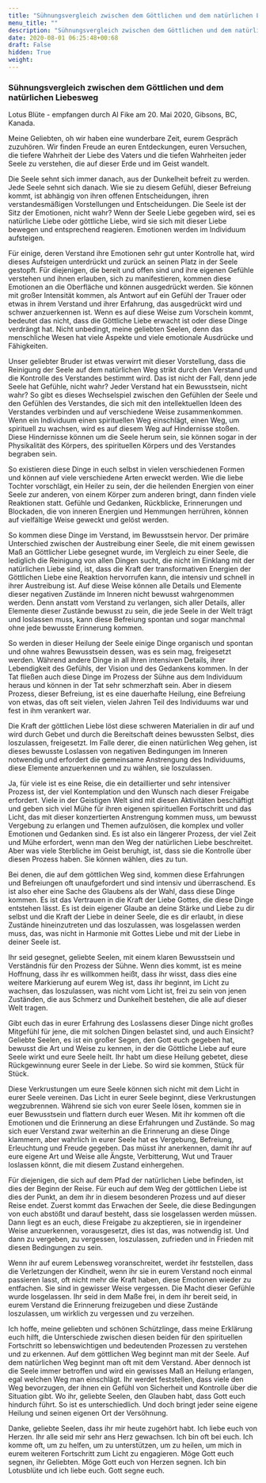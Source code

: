 ```yaml
---
title: "Sühnungsvergleich zwischen dem Göttlichen und dem natürlichen Liebesweg"
menu_title: ""
description: "Sühnungsvergleich zwischen dem Göttlichen und dem natürlichen Liebesweg"
date: 2020-08-01 06:25:48+00:68
draft: False
hidden: True
weight:
---
```

### Sühnungsvergleich zwischen dem Göttlichen und dem natürlichen Liebesweg

Lotus Blüte - empfangen durch Al Fike am 20. Mai 2020, Gibsons, BC, Kanada.

Meine Geliebten, oh wir haben eine wunderbare Zeit, eurem Gespräch zuzuhören. Wir finden Freude an euren Entdeckungen, euren Versuchen, die tiefere Wahrheit der Liebe des Vaters und die tiefen Wahrheiten jeder Seele zu verstehen, die auf dieser Erde und im Geist wandelt.

Die Seele sehnt sich immer danach, aus der Dunkelheit befreit zu werden. Jede Seele sehnt sich danach. Wie sie zu diesem Gefühl, dieser Befreiung kommt, ist abhängig von ihren offenen Entscheidungen, ihren verstandesmäßigen Vorstellungen und Entscheidungen. Die Seele ist der Sitz der Emotionen, nicht wahr? Wenn der Seele Liebe gegeben wird, sei es natürliche Liebe oder göttliche Liebe, wird sie sich mit dieser Liebe bewegen und entsprechend reagieren. Emotionen werden im Individuum aufsteigen.

Für einige, deren Verstand ihre Emotionen sehr gut unter Kontrolle hat, wird dieses Aufsteigen unterdrückt und zurück an seinen Platz in der Seele gestopft. Für diejenigen, die bereit und offen sind und ihre eigenen Gefühle verstehen und ihnen erlauben, sich zu manifestieren, kommen diese Emotionen an die Oberfläche und können ausgedrückt werden. Sie können mit großer Intensität kommen, als Antwort auf ein Gefühl der Trauer oder etwas in ihrem Verstand und ihrer Erfahrung, das ausgedrückt wird und schwer anzuerkennen ist. Wenn es auf diese Weise zum Vorschein kommt, bedeutet das nicht, dass die Göttliche Liebe erwacht ist oder diese Dinge verdrängt hat. Nicht unbedingt, meine geliebten Seelen, denn das menschliche Wesen hat viele Aspekte und viele emotionale Ausdrücke und Fähigkeiten.

Unser geliebter Bruder ist etwas verwirrt mit dieser Vorstellung, dass die Reinigung der Seele auf dem natürlichen Weg strikt durch den Verstand und die Kontrolle des Verstandes bestimmt wird. Das ist nicht der Fall, denn jede Seele hat Gefühle, nicht wahr? Jeder Verstand hat ein Bewusstsein, nicht wahr? So gibt es dieses Wechselspiel zwischen den Gefühlen der Seele und den Gefühlen des Verstandes, die sich mit den intellektuellen Ideen des Verstandes verbinden und auf verschiedene Weise zusammenkommen. Wenn ein Individuum einen spirituellen Weg einschlägt, einen Weg, um spirituell zu wachsen, wird es auf diesem Weg auf Hindernisse stoßen. Diese Hindernisse können um die Seele herum sein, sie können sogar in der Physikalität des Körpers, des spirituellen Körpers und des Verstandes begraben sein.

So existieren diese Dinge in euch selbst in vielen verschiedenen Formen und können auf viele verschiedene Arten erweckt werden. Wie die liebe Tochter vorschlägt, ein Heiler zu sein, der die heilenden Energien von einer Seele zur anderen, von einem Körper zum anderen bringt, dann finden viele Reaktionen statt. Gefühle und Gedanken, Rückblicke, Erinnerungen und Blockaden, die von inneren Energien und Hemmungen herrühren, können auf vielfältige Weise geweckt und gelöst werden.

So kommen diese Dinge im Verstand, im Bewusstsein hervor. Der primäre Unterschied zwischen der Austreibung einer Seele, die mit einem gewissen Maß an Göttlicher Liebe gesegnet wurde, im Vergleich zu einer Seele, die lediglich die Reinigung von allen Dingen sucht, die nicht im Einklang mit der natürlichen Liebe sind, ist, dass die Kraft der transformativen Energien der Göttlichen Liebe eine Reaktion hervorrufen kann, die intensiv und schnell in ihrer Austreibung ist. Auf diese Weise können alle Details und Elemente dieser negativen Zustände im Inneren nicht bewusst wahrgenommen werden. Denn anstatt vom Verstand zu verlangen, sich aller Details, aller Elemente dieser Zustände bewusst zu sein, die jede Seele in der Welt trägt und loslassen muss, kann diese Befreiung spontan und sogar manchmal ohne jede bewusste Erinnerung kommen.

So werden in dieser Heilung der Seele einige Dinge organisch und spontan und ohne wahres Bewusstsein dessen, was es sein mag, freigesetzt werden. Während andere Dinge in all ihren intensiven Details, ihrer Lebendigkeit des Gefühls, der Vision und des Gedankens kommen. In der Tat fließen auch diese Dinge im Prozess der Sühne aus dem Individuum heraus und können in der Tat sehr schmerzhaft sein. Aber in diesem Prozess, dieser Befreiung, ist es eine dauerhafte Heilung, eine Befreiung von etwas, das oft seit vielen, vielen Jahren Teil des Individuums war und fest in ihm verankert war.

Die Kraft der göttlichen Liebe löst diese schweren Materialien in dir auf und wird durch Gebet und durch die Bereitschaft deines bewussten Selbst, dies loszulassen, freigesetzt. Im Falle derer, die einen natürlichen Weg gehen, ist dieses bewusste Loslassen von negativen Bedingungen im Inneren notwendig und erfordert die gemeinsame Anstrengung des Individuums, diese Elemente anzuerkennen und zu wählen, sie loszulassen.

Ja, für viele ist es eine Reise, die ein detaillierter und sehr intensiver Prozess ist, der viel Kontemplation und den Wunsch nach dieser Freigabe erfordert. Viele in der Geistigen Welt sind mit diesen Aktivitäten beschäftigt und geben sich viel Mühe für ihren eigenen spirituellen Fortschritt und das Licht, das mit dieser konzertierten Anstrengung kommen muss, um bewusst Vergebung zu erlangen und Themen aufzulösen, die komplex und voller Emotionen und Gedanken sind. Es ist also ein längerer Prozess, der viel Zeit und Mühe erfordert, wenn man den Weg der natürlichen Liebe beschreitet. Aber was viele Sterbliche im Geist beruhigt, ist, dass sie die Kontrolle über diesen Prozess haben. Sie können wählen, dies zu tun.

Bei denen, die auf dem göttlichen Weg sind, kommen diese Erfahrungen und Befreiungen oft unaufgefordert und sind intensiv und überraschend. Es ist also eher eine Sache des Glaubens als der Wahl, dass diese Dinge kommen. Es ist das Vertrauen in die Kraft der Liebe Gottes, die diese Dinge entstehen lässt. Es ist dein eigener Glaube an deine Stärke und Liebe zu dir selbst und die Kraft der Liebe in deiner Seele, die es dir erlaubt, in diese Zustände hineinzutreten und das loszulassen, was losgelassen werden muss, das, was nicht in Harmonie mit Gottes Liebe und mit der Liebe in deiner Seele ist.

Ihr seid gesegnet, geliebte Seelen, mit einem klaren Bewusstsein und Verständnis für den Prozess der Sühne. Wenn dies kommt, ist es meine Hoffnung, dass ihr es willkommen heißt, dass ihr wisst, dass dies eine weitere Markierung auf eurem Weg ist, dass ihr beginnt, im Licht zu wachsen, das loszulassen, was nicht vom Licht ist, frei zu sein von jenen Zuständen, die aus Schmerz und Dunkelheit bestehen, die alle auf dieser Welt tragen.

Gibt euch das in eurer Erfahrung des Loslassens dieser Dinge nicht großes Mitgefühl für jene, die mit solchen Dingen belastet sind, und auch Einsicht? Geliebte Seelen, es ist ein großer Segen, den Gott euch gegeben hat, bewusst die Art und Weise zu kennen, in der die Göttliche Liebe auf eure Seele wirkt und eure Seele heilt. Ihr habt um diese Heilung gebetet, diese Rückgewinnung eurer Seele in der Liebe. So wird sie kommen, Stück für Stück.

Diese Verkrustungen um eure Seele können sich nicht mit dem Licht in eurer Seele vereinen. Das Licht in eurer Seele beginnt, diese Verkrustungen wegzubrennen. Während sie sich von eurer Seele lösen, kommen sie in euer Bewusstsein und flattern durch euer Wesen. Mit ihr kommen oft die Emotionen und die Erinnerung an diese Erfahrungen und Zustände. So mag sich euer Verstand zwar weiterhin an die Erinnerung an diese Dinge klammern, aber wahrlich in eurer Seele hat es Vergebung, Befreiung, Erleuchtung und Freude gegeben. Das müsst ihr anerkennen, damit ihr auf eure eigene Art und Weise alle Ängste, Verbitterung, Wut und Trauer loslassen könnt, die mit diesem Zustand einhergehen.

Für diejenigen, die sich auf dem Pfad der natürlichen Liebe befinden, ist dies der Beginn der Reise. Für euch auf dem Weg der göttlichen Liebe ist dies der Punkt, an dem ihr in diesem besonderen Prozess und auf dieser Reise endet. Zuerst kommt das Erwachen der Seele, die diese Bedingungen von euch abstößt und darauf besteht, dass sie losgelassen werden müssen. Dann liegt es an euch, diese Freigabe zu akzeptieren, sie in irgendeiner Weise anzuerkennen, vorausgesetzt, dies ist das, was notwendig ist. Und dann zu vergeben, zu vergessen, loszulassen, zufrieden und in Frieden mit diesen Bedingungen zu sein.

Wenn ihr auf eurem Lebensweg voranschreitet, werdet ihr feststellen, dass die Verletzungen der Kindheit, wenn ihr sie in eurem Verstand noch einmal passieren lasst, oft nicht mehr die Kraft haben, diese Emotionen wieder zu entfachen. Sie sind in gewisser Weise vergessen. Die Macht dieser Gefühle wurde losgelassen. Ihr seid in dem Maße frei, in dem ihr bereit seid, in eurem Verstand die Erinnerung freizugeben und diese Zustände loszulassen, um wirklich zu vergessen und zu verzeihen.

Ich hoffe, meine geliebten und schönen Schützlinge, dass meine Erklärung euch hilft, die Unterschiede zwischen diesen beiden für den spirituellen Fortschritt so lebenswichtigen und bedeutenden Prozessen zu verstehen und zu erkennen. Auf dem göttlichen Weg beginnt man mit der Seele. Auf dem natürlichen Weg beginnt man oft mit dem Verstand. Aber dennoch ist die Seele immer betroffen und wird ein gewisses Maß an Heilung erlangen, egal welchen Weg man einschlägt. Ihr werdet feststellen, dass viele den Weg bevorzugen, der ihnen ein Gefühl von Sicherheit und Kontrolle über die Situation gibt. Wo ihr, geliebte Seelen, den Glauben habt, dass Gott euch hindurch führt. So ist es unterschiedlich. Und doch bringt jeder seine eigene Heilung und seinen eigenen Ort der Versöhnung.

Danke, geliebte Seelen, dass ihr mir heute zugehört habt. Ich liebe euch von Herzen. Ihr alle seid mir sehr ans Herz gewachsen. Ich bin oft bei euch. Ich komme oft, um zu helfen, um zu unterstützen, um zu heilen, um mich in eurem weiteren Fortschritt zum Licht zu engagieren. Möge Gott euch segnen, ihr Geliebten. Möge Gott euch von Herzen segnen. Ich bin Lotusblüte und ich liebe euch. Gott segne euch.

